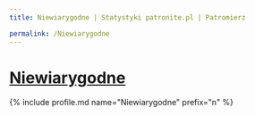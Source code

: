 ```yaml
---
title: Niewiarygodne | Statystyki patronite.pl | Patromierz

permalink: /Niewiarygodne
---
```


# [Niewiarygodne](https://patronite.pl/Niewiarygodne)

{% include profile.md name="Niewiarygodne" prefix="n" %}
